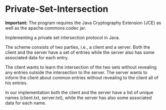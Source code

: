 # Private-Set-Intersection

**Important:** The program requires the Java Cryptography Extension (JCE) as well as the apache.commons.codec jar.

Implementing a private set intersection protocol in Java.

The scheme consists of two parties, i.e., a client and a server. Both the client and the server have a set of entries while the server also has some associated data for each entry.

The client wants to learn the intersection of the two sets without revealing any entries outside the intersection to the server. The server wants to inform the client about common entries without revealing to the client all of his entries.

In our implementation both the client and the server have a list of unique names (client.txt, server.txt), while the server has also some associated data for each name.
